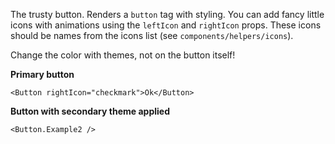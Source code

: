 The trusty button. Renders a `button` tag with styling. You can add fancy little icons with animations using the `leftIcon` and `rightIcon` props. These icons should be names from the icons list (see `components/helpers/icons`).

Change the color with themes, not on the button itself!

**Primary button**
```
<Button rightIcon="checkmark">Ok</Button>
```

**Button with secondary theme applied**
```
<Button.Example2 />
```